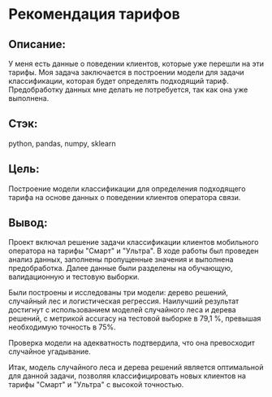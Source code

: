# Рекомендация тарифов
## Описание: 
У меня есть данные о поведении клиентов, которые уже перешли на эти тарифы. Моя задача заключается в построении модели для задачи классификации, которая будет определять подходящий тариф. Предобработку данных мне делать не потребуется, так как она уже выполнена.
## Стэк: 
python, pandas, numpy, sklearn
## Цель: 
Построение модели классификации для определения подходящего тарифа на основе данных о поведении клиентов оператора связи.
## Вывод: 
Проект включал решение задачи классификации клиентов мобильного оператора на тарифы "Смарт" и "Ультра". В ходе работы был проведен анализ данных, заполнены пропущенные значения и выполнена предобработка. Далее данные были разделены на обучающую, валидационную и тестовую выборки.

Были построены и исследованы три модели: дерево решений, случайный лес и логистическая регрессия. Наилучший результат достигнут с использованием моделей случайного леса и дерева решений, с метрикой accuracy на тестовой выборке в 79,1 %, превышая необходимую точность в 75%.

Проверка модели на адекватность подтвердила, что она превосходит случайное угадывание.

Итак, модель случайного леса и дерева решений является оптимальной для данной задачи, позволяя классифицировать новых клиентов на тарифы "Смарт" и "Ультра" с высокой точностью.
